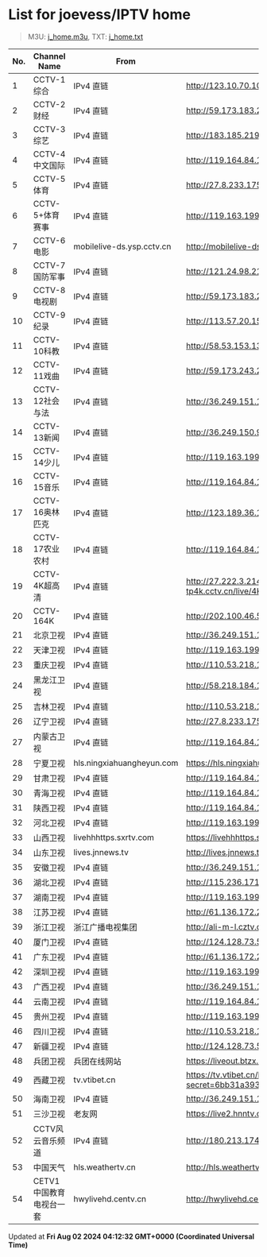 # List for **joevess/IPTV home**

> M3U: [j_home.m3u](/j_home.m3u), TXT: [j_home.txt](/txt/j_home.txt)

| No. | Channel Name | From | Source |
| --- | ------------ | ---- | ------ |
| 1 | CCTV-1综合 | IPv4 直链 | <http://123.10.70.104:9901/tsfile/live/0001_1.m3u8> |
| 2 | CCTV-2财经 | IPv4 直链 | <http://59.173.183.242:9901/tsfile/live/0002_1.m3u8> |
| 3 | CCTV-3综艺 | IPv4 直链 | <http://183.185.219.170:9999/tsfile/live/0003_1.m3u8> |
| 4 | CCTV-4中文国际 | IPv4 直链 | <http://119.164.84.109:9901/tsfile/live/0004_1.m3u8> |
| 5 | CCTV-5体育 | IPv4 直链 | <http://27.8.233.175:9901/tsfile/live/0005_1.m3u8> |
| 6 | CCTV-5+体育赛事 | IPv4 直链 | <http://119.163.199.98:9901/tsfile/live/0016_2.m3u8> |
| 7 | CCTV-6电影 | mobilelive-ds.ysp.cctv.cn | <http://mobilelive-ds.ysp.cctv.cn/ysp/2013693901.m3u8> |
| 8 | CCTV-7国防军事 | IPv4 直链 | <http://121.24.98.214:9901/tsfile/live/1085_1.m3u8> |
| 9 | CCTV-8电视剧 | IPv4 直链 | <http://59.173.183.242:9901/tsfile/live/0008_1.m3u8> |
| 10 | CCTV-9纪录 | IPv4 直链 | <http://113.57.20.158:9901/tsfile/live/1028_1.m3u8> |
| 11 | CCTV-10科教 | IPv4 直链 | <http://58.53.153.138:9901/tsfile/live/faacts/0010_2.m3u8> |
| 12 | CCTV-11戏曲 | IPv4 直链 | <http://59.173.243.210:9901/tsfile/live/1011_1.m3u8> |
| 13 | CCTV-12社会与法 | IPv4 直链 | <http://36.249.151.144:9901/tsfile/live/0014_1.m3u8> |
| 14 | CCTV-13新闻 | IPv4 直链 | <http://36.249.150.9:9901/tsfile/live/0015_1.m3u8> |
| 15 | CCTV-14少儿 | IPv4 直链 | <http://119.163.199.98:9901/tsfile/live/0014_1.m3u8> |
| 16 | CCTV-15音乐 | IPv4 直链 | <http://119.164.84.109:9901/tsfile/live/0016_1.m3u8> |
| 17 | CCTV-16奥林匹克 | IPv4 直链 | <http://123.189.36.103:9901/tsfile/live/1027_1.m3u8> |
| 18 | CCTV-17农业农村 | IPv4 直链 | <http://119.164.84.109:9901/tsfile/live/0017_1.m3u8> |
| 19 | CCTV-4K超高清 | IPv4 直链 | <http://27.222.3.214/liveali-tp4k.cctv.cn/live/4K10M.stream/playlist.m3u8> |
| 20 | CCTV-164K | IPv4 直链 | <http://202.100.46.58:9901/tsfile/live/1016_1.m3u8> |
| 21 | 北京卫视 | IPv4 直链 | <http://36.249.151.144:9901/tsfile/live/0122_1.m3u8> |
| 22 | 天津卫视 | IPv4 直链 | <http://119.163.199.98:9901/tsfile/live/0135_1.m3u8> |
| 23 | 重庆卫视 | IPv4 直链 | <http://110.53.218.182:9902/tsfile/live/0142_1.m3u8> |
| 24 | 黑龙江卫视 | IPv4 直链 | <http://58.218.184.182:9901/tsfile/live/1019_1.m3u8> |
| 25 | 吉林卫视 | IPv4 直链 | <http://110.53.218.182:9902/tsfile/live/0116_1.m3u8> |
| 26 | 辽宁卫视 | IPv4 直链 | <http://27.8.233.175:9901/tsfile/live/0121_1.m3u8> |
| 27 | 内蒙古卫视 | IPv4 直链 | <http://119.164.84.109:9901/tsfile/live/0109_1.m3u8> |
| 28 | 宁夏卫视 | hls.ningxiahuangheyun.com | <https://hls.ningxiahuangheyun.com/live/nxws1M.m3u8> |
| 29 | 甘肃卫视 | IPv4 直链 | <http://119.164.84.109:9901/tsfile/live/0141_1.m3u8> |
| 30 | 青海卫视 | IPv4 直链 | <http://119.164.84.109:9901/tsfile/live/0140_1.m3u8> |
| 31 | 陕西卫视 | IPv4 直链 | <http://119.164.84.109:9901/tsfile/live/0136_1.m3u8> |
| 32 | 河北卫视 | IPv4 直链 | <http://119.163.199.98:9901/tsfile/live/0117_1.m3u8> |
| 33 | 山西卫视 | livehhhttps.sxrtv.com | <https://livehhhttps.sxrtv.com/lsdream/q8RVWgs/1000/0sq8R0W.m3u8> |
| 34 | 山东卫视 | lives.jnnews.tv | <http://lives.jnnews.tv/video/s10001-SDTV/index.m3u8> |
| 35 | 安徽卫视 | IPv4 直链 | <http://36.249.151.144:9901/tsfile/live/0130_1.m3u8> |
| 36 | 湖北卫视 | IPv4 直链 | <http://115.236.171.2:9901/tsfile/live/0132_1.m3u8> |
| 37 | 湖南卫视 | IPv4 直链 | <http://119.163.199.98:9901/tsfile/live/0017_1.m3u8> |
| 38 | 江苏卫视 | IPv4 直链 | <http://61.136.172.236:9901/tsfile/live/0127_1.m3u8> |
| 39 | 浙江卫视 | 浙江广播电视集团 | <http://ali-m-l.cztv.com/channels/lantian/channel001/1080p.m3u8> |
| 40 | 厦门卫视 | IPv4 直链 | <http://124.128.73.58:9901/tsfile/live/0129_1.m3u8> |
| 41 | 广东卫视 | IPv4 直链 | <http://61.136.172.236:9901/tsfile/live/0125_1.m3u8> |
| 42 | 深圳卫视 | IPv4 直链 | <http://119.163.199.98:9901/tsfile/live/0126_1.m3u8> |
| 43 | 广西卫视 | IPv4 直链 | <http://36.249.151.144:9901/tsfile/live/0113_1.m3u8> |
| 44 | 云南卫视 | IPv4 直链 | <http://119.164.84.109:9901/tsfile/live/0119_1.m3u8> |
| 45 | 贵州卫视 | IPv4 直链 | <http://119.163.199.98:9901/tsfile/live/0120_1.m3u8> |
| 46 | 四川卫视 | IPv4 直链 | <http://110.53.218.182:9902/tsfile/live/0123_1.m3u8> |
| 47 | 新疆卫视 | IPv4 直链 | <http://124.128.73.58:9901/tsfile/live/0110_1.m3u8> |
| 48 | 兵团卫视 | 兵团在线网站 | <https://liveout.btzx.com.cn/62ds9e/yil08g.m3u8> |
| 49 | 西藏卫视 | tv.vtibet.cn | <https://tv.vtibet.cn/live/vuXz3cg3TmRUYg.m3u8?secret=6bb31a393e781d3d78c9372b7193e11f&time=66ab9136> |
| 50 | 海南卫视 | IPv4 直链 | <http://36.249.151.144:9901/tsfile/live/1002_1.m3u8> |
| 51 | 三沙卫视 | 老友网 | <https://live2.hnntv.cn/srs/tv/ssws.m3u8?_upt=8ab165661722521967> |
| 52 | CCTV风云音乐频道 | IPv4 直链 | <http://180.213.174.231:9901/tsfile/live/1055_1.m3u8> |
| 53 | 中国天气 | hls.weathertv.cn | <http://hls.weathertv.cn/tslslive/qCFIfHB/hls/live_sd.m3u8> |
| 54 | CETV1中国教育电视台一套 | hwylivehd.centv.cn | <http://hwylivehd.centv.cn/cetv1/ypd.m3u8> |

Updated at **Fri Aug 02 2024 04:12:32 GMT+0000 (Coordinated Universal Time)**
